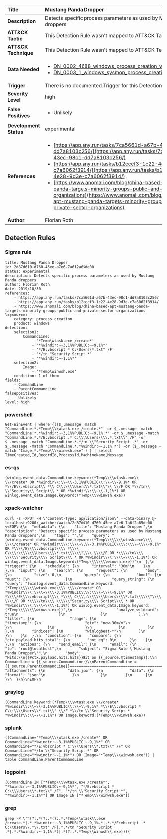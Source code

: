 | Title                    | Mustang Panda Dropper       |
|:-------------------------|:------------------|
| **Description**          | Detects specific process parameters as used by Mustang Panda droppers |
| **ATT&amp;CK Tactic**    |   This Detection Rule wasn't mapped to ATT&amp;CK Tactic yet  |
| **ATT&amp;CK Technique** |  This Detection Rule wasn't mapped to ATT&amp;CK Technique yet  |
| **Data Needed**          | <ul><li>[DN_0002_4688_windows_process_creation_with_commandline](../Data_Needed/DN_0002_4688_windows_process_creation_with_commandline.md)</li><li>[DN_0003_1_windows_sysmon_process_creation](../Data_Needed/DN_0003_1_windows_sysmon_process_creation.md)</li></ul>  |
| **Trigger**              |  There is no documented Trigger for this Detection Rule yet  |
| **Severity Level**       | high |
| **False Positives**      | <ul><li>Unlikely</li></ul>  |
| **Development Status**   | experimental |
| **References**           | <ul><li>[https://app.any.run/tasks/7ca5661d-a67b-43ec-98c1-dd7a8103c256/](https://app.any.run/tasks/7ca5661d-a67b-43ec-98c1-dd7a8103c256/)</li><li>[https://app.any.run/tasks/b12cccf3-1c22-4e28-9d3e-c7a6062f3914/](https://app.any.run/tasks/b12cccf3-1c22-4e28-9d3e-c7a6062f3914/)</li><li>[https://www.anomali.com/blog/china-based-apt-mustang-panda-targets-minority-groups-public-and-private-sector-organizations](https://www.anomali.com/blog/china-based-apt-mustang-panda-targets-minority-groups-public-and-private-sector-organizations)</li></ul>  |
| **Author**               | Florian Roth |


## Detection Rules

### Sigma rule

```
title: Mustang Panda Dropper
id: 2d87d610-d760-45ee-a7e6-7a6f2a65de00
status: experimental
description: Detects specific process parameters as used by Mustang Panda droppers
author: Florian Roth
date: 2019/10/30
references:
    - https://app.any.run/tasks/7ca5661d-a67b-43ec-98c1-dd7a8103c256/
    - https://app.any.run/tasks/b12cccf3-1c22-4e28-9d3e-c7a6062f3914/
    - https://www.anomali.com/blog/china-based-apt-mustang-panda-targets-minority-groups-public-and-private-sector-organizations
logsource:
    category: process_creation
    product: windows
detection:
    selection1:
        CommandLine: 
            - '*Temp\wtask.exe /create*'
            - '*%windir:~-3,1%%PUBLIC:~-9,1%*'
            - '*/E:vbscript * C:\Users\*.txt" /F'
            - '*/tn "Security Script *'
            - '*%windir:~-1,1%*'
    selection2:
        Image:
            - '*Temp\winwsh.exe'
    condition: 1 of them
fields:
    - CommandLine
    - ParentCommandLine
falsepositives:
    - Unlikely
level: high

```





### powershell
    
```
Get-WinEvent | where {(($_.message -match "CommandLine.*.*Temp\\\\wtask.exe /create.*" -or $_.message -match "CommandLine.*.*%windir:~-3,1%%PUBLIC:~-9,1%.*" -or $_.message -match "CommandLine.*.*/E:vbscript .* C:\\\\Users\\\\.*.txt\\" /F" -or $_.message -match "CommandLine.*.*/tn \\"Security Script .*" -or $_.message -match "CommandLine.*.*%windir:~-1,1%.*") -or ($_.message -match "Image.*.*Temp\\\\winwsh.exe")) } | select TimeCreated,Id,RecordId,ProcessId,MachineName,Message
```


### es-qs
    
```
(winlog.event_data.CommandLine.keyword:(*Temp\\\\wtask.exe\\ \\/create* OR *%windir\\:\\~\\-3,1%%PUBLIC\\:\\~\\-9,1%* OR *\\/E\\:vbscript\\ *\\ C\\:\\\\Users\\*.txt\\"\\ \\/F OR *\\/tn\\ \\"Security\\ Script\\ * OR *%windir\\:\\~\\-1,1%*) OR winlog.event_data.Image.keyword:(*Temp\\\\winwsh.exe))
```


### xpack-watcher
    
```
curl -s -XPUT -H \'Content-Type: application/json\' --data-binary @- localhost:9200/_watcher/watch/2d87d610-d760-45ee-a7e6-7a6f2a65de00 <<EOF\n{\n  "metadata": {\n    "title": "Mustang Panda Dropper",\n    "description": "Detects specific process parameters as used by Mustang Panda droppers",\n    "tags": "",\n    "query": "(winlog.event_data.CommandLine.keyword:(*Temp\\\\\\\\wtask.exe\\\\ \\\\/create* OR *%windir\\\\:\\\\~\\\\-3,1%%PUBLIC\\\\:\\\\~\\\\-9,1%* OR *\\\\/E\\\\:vbscript\\\\ *\\\\ C\\\\:\\\\\\\\Users\\\\*.txt\\\\\\"\\\\ \\\\/F OR *\\\\/tn\\\\ \\\\\\"Security\\\\ Script\\\\ * OR *%windir\\\\:\\\\~\\\\-1,1%*) OR winlog.event_data.Image.keyword:(*Temp\\\\\\\\winwsh.exe))"\n  },\n  "trigger": {\n    "schedule": {\n      "interval": "30m"\n    }\n  },\n  "input": {\n    "search": {\n      "request": {\n        "body": {\n          "size": 0,\n          "query": {\n            "bool": {\n              "must": [\n                {\n                  "query_string": {\n                    "query": "(winlog.event_data.CommandLine.keyword:(*Temp\\\\\\\\wtask.exe\\\\ \\\\/create* OR *%windir\\\\:\\\\~\\\\-3,1%%PUBLIC\\\\:\\\\~\\\\-9,1%* OR *\\\\/E\\\\:vbscript\\\\ *\\\\ C\\\\:\\\\\\\\Users\\\\*.txt\\\\\\"\\\\ \\\\/F OR *\\\\/tn\\\\ \\\\\\"Security\\\\ Script\\\\ * OR *%windir\\\\:\\\\~\\\\-1,1%*) OR winlog.event_data.Image.keyword:(*Temp\\\\\\\\winwsh.exe))",\n                    "analyze_wildcard": true\n                  }\n                }\n              ],\n              "filter": {\n                "range": {\n                  "timestamp": {\n                    "gte": "now-30m/m"\n                  }\n                }\n              }\n            }\n          }\n        },\n        "indices": [\n          "winlogbeat-*"\n        ]\n      }\n    }\n  },\n  "condition": {\n    "compare": {\n      "ctx.payload.hits.total": {\n        "not_eq": 0\n      }\n    }\n  },\n  "actions": {\n    "send_email": {\n      "email": {\n        "to": "root@localhost",\n        "subject": "Sigma Rule \'Mustang Panda Dropper\'",\n        "body": "Hits:\\n{{#ctx.payload.hits.hits}}Hit on {{_source.@timestamp}}:\\n      CommandLine = {{_source.CommandLine}}\\nParentCommandLine = {{_source.ParentCommandLine}}================================================================================\\n{{/ctx.payload.hits.hits}}",\n        "attachments": {\n          "data.json": {\n            "data": {\n              "format": "json"\n            }\n          }\n        }\n      }\n    }\n  }\n}\nEOF\n
```


### graylog
    
```
(CommandLine.keyword:(*Temp\\\\wtask.exe \\/create* *%windir\\:\\~\\-3,1%%PUBLIC\\:\\~\\-9,1%* *\\/E\\:vbscript * C\\:\\\\Users\\*.txt\\" \\/F *\\/tn \\"Security Script * *%windir\\:\\~\\-1,1%*) OR Image.keyword:(*Temp\\\\winwsh.exe))
```


### splunk
    
```
((CommandLine="*Temp\\\\wtask.exe /create*" OR CommandLine="*%windir:~-3,1%%PUBLIC:~-9,1%*" OR CommandLine="*/E:vbscript * C:\\\\Users\\*.txt\\" /F" OR CommandLine="*/tn \\"Security Script *" OR CommandLine="*%windir:~-1,1%*") OR (Image="*Temp\\\\winwsh.exe")) | table CommandLine,ParentCommandLine
```


### logpoint
    
```
(CommandLine IN ["*Temp\\\\wtask.exe /create*", "*%windir:~-3,1%%PUBLIC:~-9,1%*", "*/E:vbscript * C:\\\\Users\\*.txt\\" /F", "*/tn \\"Security Script *", "*%windir:~-1,1%*"] OR Image IN ["*Temp\\\\winwsh.exe"])
```


### grep
    
```
grep -P \'^(?:.*(?:.*(?:.*.*Temp\\wtask\\.exe /create.*|.*.*%windir:~-3,1%%PUBLIC:~-9,1%.*|.*.*/E:vbscript .* C:\\Users\\.*\\.txt" /F|.*.*/tn "Security Script .*|.*.*%windir:~-1,1%.*)|.*(?:.*.*Temp\\winwsh\\.exe)))\'
```



